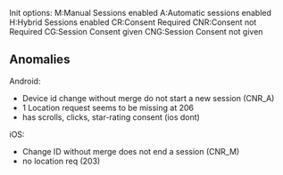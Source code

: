 Init options:
M:Manual Sessions enabled
A:Automatic sessions enabled
H:Hybrid Sessions enabled
CR:Consent Required
CNR:Consent not Required
CG:Session Consent given
CNG:Session Consent not given

## Anomalies

Android:
- Device id change without merge do not start a new session (CNR_A)
- 1 Location request seems to be missing at 206
- has scrolls, clicks, star-rating consent (ios dont)

iOS:
- Change ID without merge does not end a session (CNR_M)
- no location req (203)